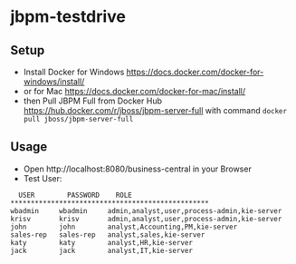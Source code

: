 # jbpm-testdrive

## Setup
  - Install Docker for Windows https://docs.docker.com/docker-for-windows/install/
  - or for Mac https://docs.docker.com/docker-for-mac/install/
  - then Pull JBPM Full from Docker Hub https://hub.docker.com/r/jboss/jbpm-server-full with command ```docker pull jboss/jbpm-server-full```
## Usage
  - Open http://localhost:8080/business-central in your Browser
  - Test User:
  
```
  USER        PASSWORD    ROLE
*************************************************
wbadmin     wbadmin     admin,analyst,user,process-admin,kie-server
krisv       krisv       admin,analyst,user,process-admin,kie-server
john        john        analyst,Accounting,PM,kie-server
sales-rep   sales-rep   analyst,sales,kie-server
katy        katy        analyst,HR,kie-server
jack        jack        analyst,IT,kie-server
```
